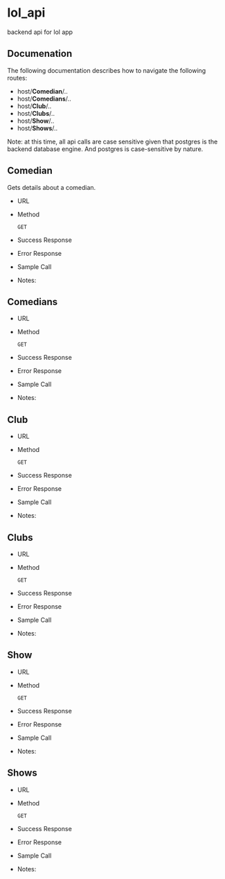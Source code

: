 # lol_api
backend api for lol app

Documenation
---
The following documentation describes how to navigate the following routes:
* host/**Comedian**/..
* host/**Comedians**/..
* host/**Club**/..
* host/**Clubs**/..
* host/**Show**/..
* host/**Shows**/..

Note: at this time, all api calls are case sensitive given that postgres is the backend database engine.  And postgres is case-sensitive by nature. 

Comedian
---
Gets details about a comedian.

* URL

* Method

    `GET`

* Success Response 

* Error Response

* Sample Call 

* Notes:


Comedians
---

* URL

* Method

    `GET`
    
* Success Response 

* Error Response

* Sample Call 

* Notes:

Club
---

* URL

* Method

    `GET`
    
* Success Response 

* Error Response

* Sample Call 

* Notes:

Clubs
---

* URL

* Method

    `GET`
    
* Success Response 

* Error Response

* Sample Call 

* Notes:

Show
---

* URL

* Method

    `GET`
    
* Success Response 

* Error Response

* Sample Call 

* Notes:

Shows
---

* URL

* Method

    `GET`
    
* Success Response 

* Error Response

* Sample Call 

* Notes:

